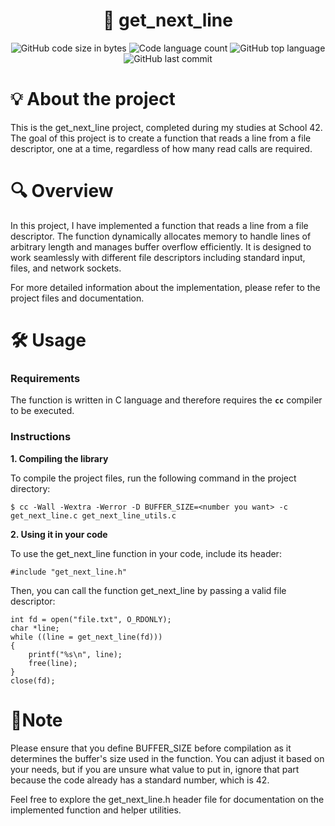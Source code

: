 <h1 align="center">
	📄 get_next_line
</h1>

<p align="center">
	<img alt="GitHub code size in bytes" src="https://img.shields.io/github/languages/code-size/jose5556/get_next_line?color=lightblue" />
	<img alt="Code language count" src="https://img.shields.io/github/languages/count/jose5556/get_next_line?color=yellow" />
	<img alt="GitHub top language" src="https://img.shields.io/github/languages/top/jose5556/get_next_line?color=blue" />
	<img alt="GitHub last commit" src="https://img.shields.io/github/last-commit/jose5556/get_next_line?color=green" />
</p>

# 💡 About the project

This is the get_next_line project, completed during my studies at School 42. The goal of this project is to create a function that reads a line from a file descriptor, one at a time, regardless of how many read calls are required.

# 🔍 Overview

In this project, I have implemented a function that reads a line from a file descriptor. The function dynamically allocates memory to handle lines of arbitrary length and manages buffer overflow efficiently. It is designed to work seamlessly with different file descriptors including standard input, files, and network sockets.

For more detailed information about the implementation, please refer to the project files and documentation.

# 🛠️ Usage

### Requirements

The function is written in C language and therefore requires the **`cc`** compiler to be executed.

### Instructions

**1. Compiling the library**

To compile the project files, run the following command in the project directory:

```shell
$ cc -Wall -Wextra -Werror -D BUFFER_SIZE=<number you want> -c get_next_line.c get_next_line_utils.c
```
**2.  Using it in your code**

To use the get_next_line function in your code, include its header:

```shell
#include "get_next_line.h"
```
Then, you can call the function get_next_line by passing a valid file descriptor:

```shell
int fd = open("file.txt", O_RDONLY);
char *line;
while ((line = get_next_line(fd)))
{
    printf("%s\n", line);
    free(line);
}
close(fd);
```

# 📌Note

Please ensure that you define BUFFER_SIZE before compilation as it determines the buffer's size used in the function. 
You can adjust it based on your needs, but if you are unsure what value to put in, ignore that part because the code already has a standard number, which is 42.

Feel free to explore the get_next_line.h header file for documentation on the implemented function and helper utilities.
